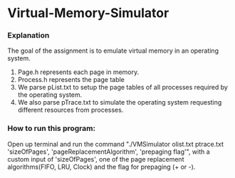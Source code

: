 # Virtual-Memory-Simulator

### Explanation

The goal of the assignment is to emulate virtual memory in an operating system.

1) Page.h represents each page in memory.
2) Process.h represents the page table 
3) We parse pList.txt to setup the page tables of all processes required by the operating system.
4) We also parse pTrace.txt to simulate the operating system requesting different resources from processes.

### How to run this program:
Open up terminal and run the command "./VMSimulator olist.txt ptrace.txt 'sizeOfPages', 'pageReplacementAlgorithm', 'prepaging flag'", with a custom input of 'sizeOfPages', one of the page replacement algorithms(FIFO, LRU, Clock) and the flag for prepaging (+ or -).
